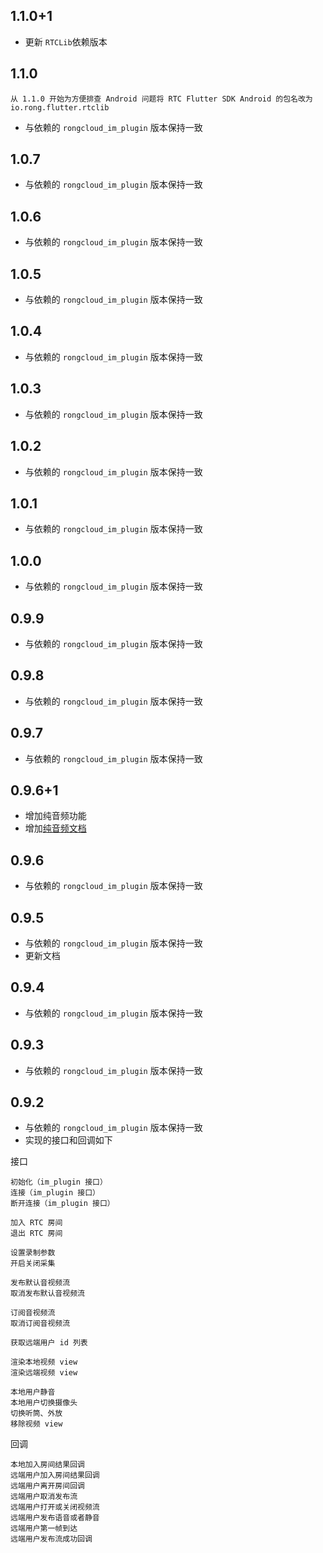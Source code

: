 ## 1.1.0+1

* 更新 `RTCLib`依赖版本

## 1.1.0
`从 1.1.0 开始为方便排查 Android 问题将 RTC Flutter SDK Android 的包名改为 io.rong.flutter.rtclib`
* 与依赖的 `rongcloud_im_plugin` 版本保持一致

## 1.0.7

* 与依赖的 `rongcloud_im_plugin` 版本保持一致

## 1.0.6

* 与依赖的 `rongcloud_im_plugin` 版本保持一致

## 1.0.5

* 与依赖的 `rongcloud_im_plugin` 版本保持一致
## 1.0.4

* 与依赖的 `rongcloud_im_plugin` 版本保持一致
 
## 1.0.3

* 与依赖的 `rongcloud_im_plugin` 版本保持一致

## 1.0.2

* 与依赖的 `rongcloud_im_plugin` 版本保持一致

## 1.0.1

* 与依赖的 `rongcloud_im_plugin` 版本保持一致

## 1.0.0

* 与依赖的 `rongcloud_im_plugin` 版本保持一致

## 0.9.9

* 与依赖的 `rongcloud_im_plugin` 版本保持一致

## 0.9.8

* 与依赖的 `rongcloud_im_plugin` 版本保持一致

## 0.9.7

* 与依赖的 `rongcloud_im_plugin` 版本保持一致


## 0.9.6+1

* 增加纯音频功能
* 增加[纯音频文档](https://github.com/rongcloud/rongcloud-rtc-flutter-sdk/blob/master/doc/AUDIO_ONLY.md)

## 0.9.6

* 与依赖的 `rongcloud_im_plugin` 版本保持一致

## 0.9.5

* 与依赖的 `rongcloud_im_plugin` 版本保持一致
* 更新文档

## 0.9.4

* 与依赖的 `rongcloud_im_plugin` 版本保持一致

## 0.9.3

* 与依赖的 `rongcloud_im_plugin` 版本保持一致

## 0.9.2

* 与依赖的 `rongcloud_im_plugin` 版本保持一致
* 实现的接口和回调如下

接口

```
初始化（im_plugin 接口）
连接（im_plugin 接口）
断开连接（im_plugin 接口）

加入 RTC 房间
退出 RTC 房间

设置录制参数
开启关闭采集

发布默认音视频流
取消发布默认音视频流

订阅音视频流
取消订阅音视频流

获取远端用户 id 列表

渲染本地视频 view
渲染远端视频 view

本地用户静音
本地用户切换摄像头
切换听筒、外放
移除视频 view
```

回调

```
本地加入房间结果回调
远端用户加入房间结果回调
远端用户离开房间回调
远端用户取消发布流
远端用户打开或关闭视频流
远端用户发布语音或者静音
远端用户第一帧到达
远端用户发布流成功回调
```
